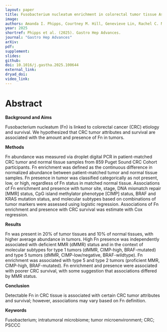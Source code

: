 ```yaml
---
layout: paper
title: Fusobacterium nucleatum enrichment in colorectal tumor tissue Associations with tumor characteristics and survival outcomes.
image: 
authors: Amanda I. Phipps, Courtney M. Hill, Genevieve Lin, Rachel C. Malen, Adriana M. Reedy, Orsalem Kahsai, Hamza Ammar, Keith Curtis, Ningxin Ma, Timothy W. Randolph, Jing Ma, Shuji Ogino, Polly A. Newcomb, Meredith AJ. Hullar
year: 2025
shortref: Phipps et al. (2025). Gastro Hep Advances.
journal: "Gastro Hep Advances"
arXiv: 
pdf: 
supplement:
slides: 
github: 
doi: 10.1016/j.gastha.2025.100644
external_link:
dryad_doi:
video_link:
---
```


# Abstract

**Background and Aims**

Fusobacterium nucleatum (Fn) is linked to colorectal cancer (CRC) etiology and survival. We hypothesized that CRC tumor attributes and survival are associated with the amount and presence of Fn in tumors.

**Methods**

Fn abundance was measured via droplet digital PCR in patient-matched CRC tumor and normal tissue samples from 859 Puget Sound CRC Cohort participants. Fn enrichment was defined as the continuous difference in normalized abundance between patient-matched tumor and normal tissue samples. Fn presence in tumor was classified categorically as not present, low, or high, regardless of Fn status in matched normal tissue. Associations of Fn enrichment and presence with tumor site, stage, DNA mismatch repair [MMR] status, CpG island methylator phenotype [CIMP] status, BRAF and KRAS mutation status, and molecular subtypes based on combinations of tumor markers were assessed using logistic regression. Associations of Fn enrichment and presence with CRC survival was estimate with Cox regression.

**Results**

Fn was present in 20% of tumor tissues and 10% of normal tissues, with higher average abundance in tumors. High Fn presence was independently associated with deficient MMR (dMMR) status and in the context of molecular subtypes for type 1 tumors (dMMR, CIMP-high, BRAF-mutated) and type 5 tumors (dMMR, CIMP-low/negative, BRAF-wildtype). Fn enrichment was associated with type 5 and type 2 tumors (proficient MMR, CIMP-high, BRAF-mutated). Fn enrichment and presence were associated with poorer CRC survival, with some suggestion that associations differed by MMR status.

**Conclusion**

Detectable Fn in CRC tissue is associated with certain CRC tumor attributes and survival; however, associations may vary based on Fn definition.

**Keywords**

Fusobacterium; intratumoral microbiome; tumor microenvironment; CRC; PSCCC
